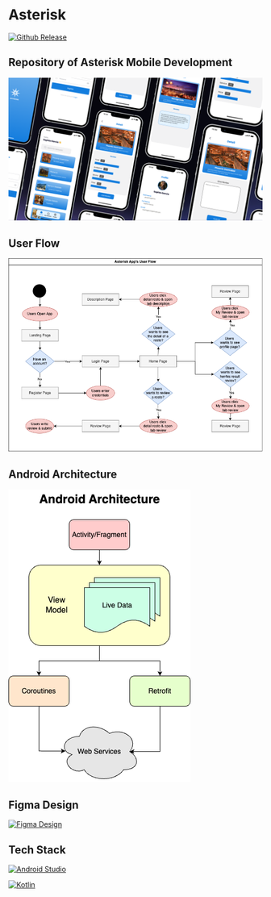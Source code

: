 # Asterisk
[![Github Release](https://github.com/C241-PS383/asterisk-android/blob/master/.github/workflows/release.yml/badge.svg?branch=master)](https://github.com/C241-PS383/asterisk-android/blob/master/.github/workflows/release.yml)

## Repository of Asterisk Mobile Development
![AsteriskDesign](https://github.com/C241-PS383/asterisk-android/blob/master/assets/asterisk_design.png)

## User Flow
![AsteriskUserFlow](https://github.com/C241-PS383/asterisk-android/blob/master/assets/user_flow.png)

## Android Architecture
![AsteriskAndroidArchitecture](https://github.com/C241-PS383/asterisk-android/blob/master/assets/android_architecture.png)

## Figma Design
<p>
    <a href="https://www.figma.com/proto/o7y8DTBUnW0EyDPdvch7x4/Capstone%3A-Asterisk?node-id=610-2994&t=j6dmF6cNbH8sm1UX-1"><img alt="Figma Design" src="https://img.shields.io/badge/figma-%23F24E1E?style=for-the-badge&logo=figma&logoColor=white"></a>
</p>

## Tech Stack
<p>
    <a href="#"><img alt="Android Studio" src="https://img.shields.io/badge/Android_Studio-3DDC84?style=for-the-badge&logo=android-studio&logoColor=white"></a>
</p>

<p>
    <a href="#"><img alt="Kotlin" src="https://img.shields.io/badge/Kotlin-0095D5?&style=for-the-badge&logo=kotlin&logoColor=white"></a>
</p>
